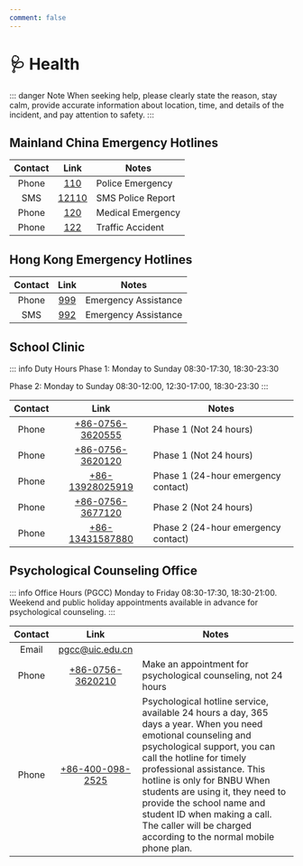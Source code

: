 ```yaml
---
comment: false
---
```


# 🩺 Health

::: danger Note
When seeking help, please clearly state the reason, stay calm, provide accurate information about location, time, and details of the incident, and pay attention to safety.
:::

## Mainland China Emergency Hotlines

| Contact | Link | Notes |
| :---: | :---: | --- |
| Phone | [110](tel:110) | Police Emergency |
| SMS | [12110](sms:12110) | SMS Police Report |
| Phone | [120](tel:120) | Medical Emergency |
| Phone | [122](tel:122) | Traffic Accident |

## Hong Kong Emergency Hotlines

| Contact | Link | Notes |
| :---: | :---: | --- |
| Phone | [999](tel:999) | Emergency Assistance |
| SMS | [992](sms:992) | Emergency Assistance |

## School Clinic

::: info Duty Hours
Phase 1: Monday to Sunday 08:30-17:30, 18:30-23:30  

Phase 2: Monday to Sunday 08:30-12:00, 12:30-17:00, 18:30-23:30
:::

| Contact | Link | Notes |
| :---: | :---: | --- |
| Phone | [+86-0756-3620555](tel:867563620555) | Phase 1 (Not 24 hours) |
| Phone | [+86-0756-3620120](tel:867563620120) | Phase 1 (Not 24 hours) |
| Phone | [+86-13928025919](tel:8613928025919) | Phase 1 (24-hour emergency contact) |
| Phone | [+86-0756-3677120](tel:867563677120) | Phase 2 (Not 24 hours) |
| Phone | [+86-13431587880](tel:8613431587880) | Phase 2 (24-hour emergency contact) |

## Psychological Counseling Office

::: info Office Hours (PGCC)
Monday to Friday 08:30-17:30, 18:30-21:00. Weekend and public holiday appointments available in advance for psychological counseling.
:::

| Contact | Link | Notes |
| :---: | :---: | --- |
| Email | [pgcc@uic.edu.cn](mailto:pgcc@uic.edu.cn) |  |
| Phone | [+86-0756-3620210](tel:867563620210) | Make an appointment for psychological counseling, not 24 hours |
| Phone | [+86-400-098-2525](tel:864000982525) | Psychological hotline service, available 24 hours a day, 365 days a year. When you need emotional counseling and psychological support, you can call the hotline for timely professional assistance. This hotline is only for BNBU When students are using it, they need to provide the school name and student ID when making a call. The caller will be charged according to the normal mobile phone plan. |
